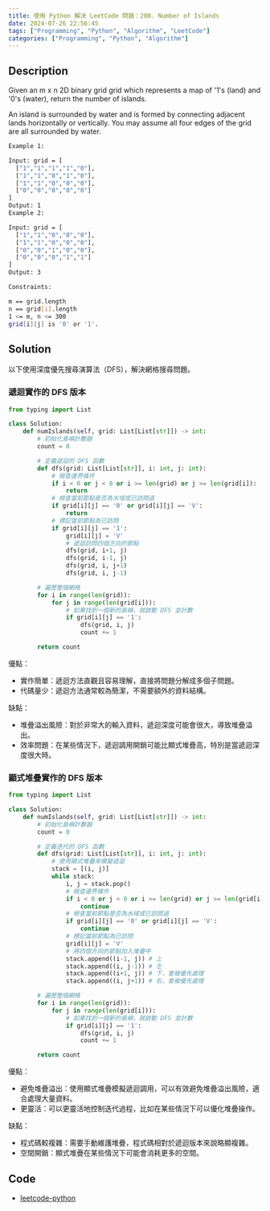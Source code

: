 ```yaml
---
title: 使用 Python 解決 LeetCode 問題：200. Number of Islands
date: 2024-07-26 22:56:45
tags: ["Programming", "Python", "Algorithm", "LeetCode"]
categories: ["Programming", "Python", "Algorithm"]
---
```


## Description

Given an m x n 2D binary grid grid which represents a map of '1's (land) and '0's (water), return the number of islands.

An island is surrounded by water and is formed by connecting adjacent lands horizontally or vertically. You may assume all four edges of the grid are all surrounded by water.

```bash
Example 1:

Input: grid = [
  ["1","1","1","1","0"],
  ["1","1","0","1","0"],
  ["1","1","0","0","0"],
  ["0","0","0","0","0"]
]
Output: 1
Example 2:

Input: grid = [
  ["1","1","0","0","0"],
  ["1","1","0","0","0"],
  ["0","0","1","0","0"],
  ["0","0","0","1","1"]
]
Output: 3

Constraints:

m == grid.length
n == grid[i].length
1 <= m, n <= 300
grid[i][j] is '0' or '1'.
```

## Solution

以下使用深度優先搜尋演算法（DFS），解決網格搜尋問題。

### 遞迴實作的 DFS 版本

```py
from typing import List

class Solution:
    def numIslands(self, grid: List[List[str]]) -> int:
        # 初始化島嶼計數器
        count = 0

        # 定義遞迴的 DFS 函數
        def dfs(grid: List[List[str]], i: int, j: int):
            # 檢查邊界條件
            if i < 0 or j < 0 or i >= len(grid) or j >= len(grid[i]):
                return
            # 檢查當前節點是否為水域或已訪問過
            if grid[i][j] == '0' or grid[i][j] == 'V':
                return
            # 標記當前節點為已訪問
            if grid[i][j] == '1':
                grid[i][j] = 'V'
                # 遞迴訪問四個方向的節點
                dfs(grid, i+1, j)
                dfs(grid, i-1, j)
                dfs(grid, i, j+1)
                dfs(grid, i, j-1)

        # 遍歷整個網格
        for i in range(len(grid)):
            for j in range(len(grid[i])):
                # 如果找到一個新的島嶼，就啟動 DFS 並計數
                if grid[i][j] == '1':
                    dfs(grid, i, j)
                    count += 1

        return count
```

優點：

- 實作簡單：遞迴方法直觀且容易理解，直接將問題分解成多個子問題。
- 代碼量少：遞迴方法通常較為簡潔，不需要額外的資料結構。

缺點：

- 堆疊溢出風險：對於非常大的輸入資料，遞迴深度可能會很大，導致堆疊溢出。
- 效率問題：在某些情況下，遞迴調用開銷可能比顯式堆疊高，特別是當遞迴深度很大時。

### 顯式堆疊實作的 DFS 版本

```py
from typing import List

class Solution:
    def numIslands(self, grid: List[List[str]]) -> int:
        # 初始化島嶼計數器
        count = 0

        # 定義迭代的 DFS 函數
        def dfs(grid: List[List[str]], i: int, j: int):
            # 使用顯式堆疊來模擬遞迴
            stack = [(i, j)]
            while stack:
                i, j = stack.pop()
                # 檢查邊界條件
                if i < 0 or j < 0 or i >= len(grid) or j >= len(grid[i]):
                    continue
                # 檢查當前節點是否為水域或已訪問過
                if grid[i][j] == '0' or grid[i][j] == 'V':
                    continue
                # 標記當前節點為已訪問
                grid[i][j] = 'V'
                # 將四個方向的節點加入堆疊中
                stack.append((i-1, j)) # 上
                stack.append((i, j-1)) # 左
                stack.append((i+1, j)) # 下，會被優先處理
                stack.append((i, j+1)) # 右，會被優先處理

        # 遍歷整個網格
        for i in range(len(grid)):
            for j in range(len(grid[i])):
                # 如果找到一個新的島嶼，就啟動 DFS 並計數
                if grid[i][j] == '1':
                    dfs(grid, i, j)
                    count += 1

        return count
```

優點：

- 避免堆疊溢出：使用顯式堆疊模擬遞迴調用，可以有效避免堆疊溢出風險，適合處理大量資料。
- 更靈活：可以更靈活地控制迭代過程，比如在某些情況下可以優化堆疊操作。

缺點：

- 程式碼較複雜：需要手動維護堆疊，程式碼相對於遞迴版本來說略顯複雜。
- 空間開銷：顯式堆疊在某些情況下可能會消耗更多的空間。

## Code

- [leetcode-python](https://github.com/memochou1993/leetcode-python)
